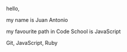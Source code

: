 hello,

my name is Juan Antonio

my favourite path in Code School is JavaScript

Git, JavaScript, Ruby
